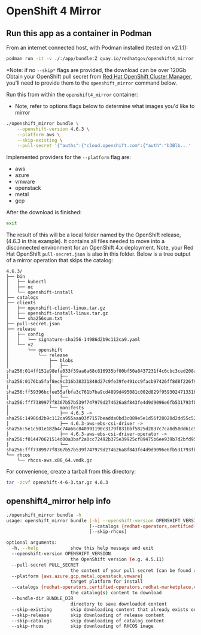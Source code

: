 # OpenShift 4 Mirror

## Run this app as a container in Podman

From an internet connected host, with Podman installed (tested on v2.1.1):
```bash
podman run -it -v ./:/app/bundle:Z quay.io/redhatgov/openshift4_mirror:latest
```
*Note: if no `--skip*` flags are provided, the download can be over 120Gb
Obtain your OpenShift pull secret from [Red Hat OpenShift Cluster Manager](cloud.redhat.com/openshift), you'll need to provide them to the `openshift_mirror` command below.


Run this from within the `openshift4_mirror` container:
* Note, refer to options flags below to determine what images you'd like to mirror
```bash
./openshift_mirror bundle \
    --openshift-version 4.6.3 \
    --platform aws \
    --skip-existing \
    --pull-secret '{"auths":{"cloud.openshift.com":{"auth":"b3Blb...'
```

Implemented providers for the `--platform`  flag are:
* aws
* azure
* vmware
* openstack
* metal
* gcp

After the download is finished:
```bash
exit
```

The result of this will be a local folder named by the OpenShift release, (4.6.3 in this example). It contains all files needed to move into a disconnected environment for an OpenShift 4.x deployment. Note, your Red Hat OpenShift `pull-secret.json` is also in this folder. Below is a tree output of a mirror operation that skips the catalog:
```
4.6.3/
├── bin
│   ├── kubectl
│   ├── oc
│   └── openshift-install
├── catalogs
├── clients
│   ├── openshift-client-linux.tar.gz
│   ├── openshift-install-linux.tar.gz
│   └── sha256sum.txt
├── pull-secret.json
├── release
│   ├── config
│   │   └── signature-sha256-14986d2b9c112ca9.yaml
│   └── v2
│       └── openshift
│           └── release
│               ├── blobs
│               │   ├── sha256:014ff151e98efa033f39aa6a68c816935bf00bf50a8437231f4c6cbc3ced208a
│               │   ├── sha256:0176ba5faf8ec9c316b38331848d27c9fe39fe491cc9facb97426ff8d8f226f9
|               │   ├── sha256:ff59396bcfee55afbfa3c761b7ba9cd4899d495081c002d829f959302471331b
│               │   └── sha256:fff7389977f8367b57b539f747979d274626a8f843fe4d9d9096e6fb531793fb
│               └── manifests
│                   ├── 4.6.3 -> sha256:14986d2b9c112ca955aaa03f7157beadda0bd3c089e5e1d56f28020d2dd55c52
│                   ├── 4.6.3-aws-ebs-csi-driver -> sha256:5e1c501e182b4c74a66c840991190c3179f831bbf5825d2837c7ca8d50dd61c9
│                   ├── 4.6.3-aws-ebs-csi-driver-operator -> sha256:f014470621514d00a3baf2a0cc72492b375e39925cf89475b6ee939b7d2bfd95
│                   └── sha256:fff7389977f8367b57b539f747979d274626a8f843fe4d9d9096e6fb531793fb
└── rhcos
    └── rhcos-aws.x86_64.vmdk.gz
```
For convenience, create a tarball from this directory:
```bash
tar -zcvf openshift-4-6-3.tar.gz 4.6.3
```

## openshift4_mirror help info

```bash
./openshift_mirror bundle -h
usage: openshift_mirror bundle [-h] --openshift-version OPENSHIFT_VERSION --pull-secret PULL_SECRET --platform {aws,azure,gcp,metal,openstack,vmware}
                               [--catalogs {redhat-operators,certified-operators,redhat-marketplace,community-operators}] [--bundle-dir BUNDLE_DIR] [--skip-existing] [--skip-release] [--skip-catalogs]
                               [--skip-rhcos]

optional arguments:
  -h, --help            show this help message and exit
  --openshift-version OPENSHIFT_VERSION
                        the OpenShift version (e.g. 4.5.11)
  --pull-secret PULL_SECRET
                        the content of your pull secret (can be found at https://cloud.redhat.com/openshift/install/pull-secret)
  --platform {aws,azure,gcp,metal,openstack,vmware}
                        target platform for install
  --catalogs {redhat-operators,certified-operators,redhat-marketplace,community-operators}
                        the catalog(s) content to download
  --bundle-dir BUNDLE_DIR
                        directory to save downloaded content
  --skip-existing       skip downloading content that already exists on disk
  --skip-release        skip downloading of release content
  --skip-catalogs       skip downloading of catalog content
  --skip-rhcos          skip downloading of RHCOS image
```